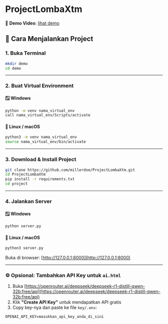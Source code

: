 # ProjectLombaXtm

🎥 **Demo Video**: <a href="https://youtu.be/ST8h6KwmlTw" target="_blank">lihat demo</a>

## 🚀 Cara Menjalankan Project

### 1. Buka Terminal

```bash
mkdir demo
cd demo
```

---

### 2. Buat Virtual Environment

#### 🪟 Windows

```bash
python -m venv nama_virtual_env
call nama_virtual_env/Scripts/activate
```

#### 🐧 Linux / macOS

```bash
python3 -m venv nama_virtual_env
source nama_virtual_env/bin/activate
```

---

### 3. Download & Install Project

```bash
git clone https://github.com/millerdoe/ProjectLombaXtm.git
cd ProjectLombaXtm
pip install -r requirements.txt
cd project
```

---

### 4. Jalankan Server

#### 🪟 Windows

```bash
python server.py
```

#### 🐧 Linux / macOS

```bash
python3 server.py
```

Buka di browser: [http://127.0.0.1:8000](http://127.0.0.1:8000)

---

### ⚙️ Opsional: Tambahkan API Key untuk `ai.html`

1. Buka [https://openrouter.ai/deepseek/deepseek-r1-distill-qwen-32b:free/api](https://openrouter.ai/deepseek/deepseek-r1-distill-qwen-32b:free/api)
2. Klik **"Create API Key"** untuk mendapatkan API gratis
3. Copy key-nya dan paste ke file `key/.env`:

```
OPENAI_API_KEY=masukkan_api_key_anda_di_sini
```

